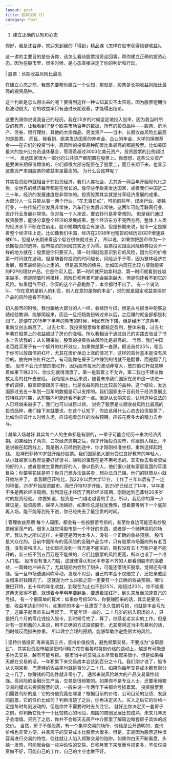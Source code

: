 ```yaml
---
layout: post
title: 股票投资（1）
category: Post
---
```


1. 建立正确的认知和心态

你好，我是沈谷非，欢迎来到我的「得到」精品课《怎样在股市获得稳健收益》。

这一讲的主要目的是告诉你，该怎么看待股票投资这回事，帮你建立正确的投资心态。因为在股市里，很多时候，是心态直接决定了你的判断和行动。 

| 股票：长期收益风险比最高

在建立心态之前，我首先要帮你建立一个认知，那就是，股票是长期收益风险比最高的投资品种。

这个判断是怎么得出来的呢？要得到这样一种认知其实不太容易。因为股票短期价格波动很大，它的收益率只有通过长期观察，才能得出结论。

这要先跟你说说我自己的经历。我在25岁的时候坚定地投入股市，因为我当时所受的教育，让我看到了整个欧美市场百年的数据，所有的投资品种——股票、房地产、债券、银行理财，其他的大宗商品、另类资产——当中，长期收益风险比最高的是股票。
而且，我看到，欧美发达国家的养老金、企业的年金、大学的捐赠基金——在它们的投资当中，高风险的投资品种配置比重最高的都是股票。比如美国最大的加州公务员退休基金，管理着超过3000亿美元资产，投资股票的比例超过一半。
发达国家很大一部分的公共资产都配置在股票上。你想想，这些公众资产是要做长期保值增值的，它们都很大部分配置在了股票上，而且长期下来，也显示这些资产来自股票的收益率是最高的。
为什么会这样呢？

其实投资股市就相当于在投资经济，我们人类社会，尤其近一两百年开始现代化之后，全世界的经济每年都是在增长的。像早些年欧美发达国家，或者我们中国近二三十年，经济的发展速度是非常快的。投资股票其实就是分享经济发展的成果。
大部分人一生只能从事一两个行业，“花无百日红”，可能前些年，煤炭行业、钢铁行业，一些传统行业发展非常快，汽车行业发展非常快。这两年可能互联网行业、医疗行业发展非常快。但对每一个人来说，要去转行是非常难的。
但是我们通过投资股票，能够分享整个经济的发展成果。整个经济东方不亮西方亮，整体上人类的经济水平不断在往前走。股市短期内是会有波动，但是长期来说，股市一定是跟着整个经济往上走。比如像我们中国，经济在2008年也短暂的经历过GDP增速跌破6%，但是从长期来看这个低谷很快就过去了。
所以说，如果你把股市作为一个长期投资的选择，股市投资的风险其实近乎为零。股票投资跟高风险债券投资不一样的地方就在：股票是你只要买入，第一时间就能意识到它的风险，因为它的价格第一时间就在波动。但是随着你投资的时间越长，风险近乎于零，因为整体经济在发展，股市最终是向上走的。
但是高风险的债券，比如国内现在比较方便就能买的P2P的理财产品，它是你买入后，第一时间就开始拿利息、第一时间就看到钱越来越多。但是随着时间推移，风险日积月累可能会越来越大，但是你还看不到它的风险。如果运气不好，你买的这个产品跑路了，本金都付不出了。
有一个说法叫，“你在意的是别人的利息，别人在意的是你的本金”，说的就是固定收益类理财产品的风险是看不到的。

初入股市的时候，我也跟绝大部分的人一样，会经历亏损，但是从亏损当中能够总结经验教训、能够爬起来，而且一旦把趋势扭转过来以后，之后赚的就全部都是利润了。即便在2015年下半年的熊市的时候，利润有所下降，但是经历了这两年，重新又创出新高了。
过去七年，我投资股票每年都稳定盈利，整体来看，过去七年我在股票上的收益超过了房价的涨幅。所以我相当于通过自己的实践去验证了书本上告诉我的：从长期来说，股票的投资收益风险比是最高的。
当然，我们中国老百姓买房子有一个额外的杠杆效应，如果你是第一套房，假设首付25%，相当于你可以放四倍的杠杆，尤其在房价单边上涨的情况下，这样的首付基本是没有风险的。放完四倍杠杆之后，有可能你在房子当中赚到的钱就不是翻番、而是翻了几倍。
股市不会允许放四倍杠杆，因为股市每天的波动非常大，放四倍杠杆就意味着如果下跌20%，你立刻就得清盘了。第一是监管上不允许，第二我也不建议你放太高的杠杆去冒险。
我相信从长远来说，随着未来我们国家在房市这一块进一步的调控，股票即便跟房子相比，也是收益风险比比较高的品种。这个结论，发达国家过去五十年到一百年的数据是可以支撑的。我们国家由于目前处于经济发展比较特殊的时期，从短期内可能还看不到这一点。但是从长期来说，认同这种说法的人已经越来越多了，我们也可以拭目以待。
说完了股票是长期收益风险比最高的投资品种，我们接下来就要说，在这个认知下，你应该用什么心态去投资股票了，比如你应该什么时候入场，应该抱着怎样的收益预期，应该花费多大的精力去参与。

| 越早入场越好
其实每个人的生命都是有限的，一辈子可能会经历十来次经济周期。如果经历了两次、三次经济周期之后，你才开始投资股市，你跟别人相比，不是说输在起跑线上，而是别人已经跑到途中，你才刚刚校准坐标，重新选择起跑线。
股神巴菲特10岁就开始炒股票。我们国家绝大部分受过良好教育的年轻人，从小就被家长教育说要好好读书，赚钱的事现在是不用考虑的。其实你去看投资做的好的人，或者是做生意做的好的人，像以色列人，他们很小就有家庭氛围的耳濡目染：你要零花钱是吧？你自己想办法做买卖，想办法自己赚。他们的财商从小就开始培养了。
拿我跟巴菲特比，我22岁以后大学毕业，工作了三年以后有了一定的积蓄，25岁开始投资股市。而巴菲特10岁开始，到25岁已经过了14年，14年差不多是两轮经济周期。我到现在才经历了两轮经济周期，刚刚达到巴菲特20多岁时的投资经验。
你要知道，投资是一门越老越香的手艺。所以，我给你的第一点建议是，投资股票，越早入场越好。如果你总是犹犹豫豫，想着要等到下一个底部再入场，能不能等到先不说，你已经失去了最宝贵的时间。     

| 管理收益预期
每个人周围，都会有一些投股票亏损的，甚至你身边可能还有炒股票倾家荡产的。很多人就觉得股市是一个不好的东西，或者是一个赌博投机的场所。我认为之所以这样，主要还是因为太多人，没有一个正确的收益预期。
股市是大众化的。目前中国所有的高风险的金融产品当中，只有股票市场面向所有老百姓，没有资格准入。比如信托没到一百万是不能买的，期权没有五十万账户是不能开的，新三板不到五百万是不能做的，它们比股票的风险更高，所以也设了一个准入门槛。
股市没有准入门槛，这就使得认知水平参差不齐的人都看到股市的高收益，一窝蜂地冲进去了，尤其短期内尝到了甜头，可能还借钱买股票，觉得还有得赚。但一旦市场遭遇风吹草动，发现不对劲，自己的本金不仅赔完了，还把亲戚朋友借来的钱赔完了。
这就是为什么炒股之前一定要有一个正确的收益预期，哪怕像巴菲特，五十年的年化收益，到现在为止也不到25%，刚超过20%。你不能看这两天涨得不错，就想着今年明年要翻番，要想着加杠杆，到头来反而加速自己的亏损。
有一个很简单的算术：如果你亏损50%，你要赚回来的话，其实是要涨一倍、收益率达到100%。如果你的本金一旦遭受了永久性的亏损，也就是本金亏光了，这辈子就很难东山再起了。
可能年轻一点的、二十几岁的初入职场的人，只是把几个月的零花钱投入股市，到时候亏完了，算了，继续老老实实的工作。但是对有一定积蓄的人来说，用不正确的方式投资股市，尤其觉得这当中有暴利的话，到时候反而损失惨重。
所以建立合理的预期，能够帮助你避免很大的风险。     

| 坚持价值投资
再来说第三点，坚持价值投资，避免频繁交易，不要成为“全职股民”。
其实投资股市越是把时间精力花在看每时每刻价格的跳动上，越是有可能更多地去交易，越有可能亏损。
股市当中的交易成本尽管看起来很小，但是如果每天都在交易的话，一年积累下来交易成本会达到百分之十几。我们刚才说了，股市从长期来看，巴菲特的收益率也就是百分之二十几。如果你每年交易成本都有百分之十几了，你赚钱的可能性就非常小了。
通常来说风险越大的产品交易属性越强。高风险的金融衍生产品，交易是很频繁的。如果你不是专业人士，还要用频繁交易的模式去投资股票的话，一般来说一年两年下来都会亏损累累。
投资股票我们需要判断的是：它的价值究竟在哪里？根据目前的价格、公司目前的业绩、发展的前景，它的性价比如何？判断清楚了之后，你再决定买入。买入之后它的价格一定是每时每刻波动的，但是你并不需要时时去关注它。
就好比你决定买一套房子之前，你判断它处于一个比较核心的地段，周围的商圈发展比较成熟，未来几年房子会增值。买完了之后，你并不会每天去房产中介那里了解周边每套房子具体的成交价。
当然，房子不像股票，有一个集中交易的场所、价格是公开透明的、查询价格也非常方便，并且房子的交易成本比股票大很多。但是，正是因为股票这种很容易进行交易的特性，往往就让人陷入频繁交易的陷阱。如果你白天不断看盘，头脑一发热，可能就会做一些冲动性的交易。日积月累下来反而亏损更多，不仅仅投资做不好，可能自己的工作，自己的主业也做不好。
